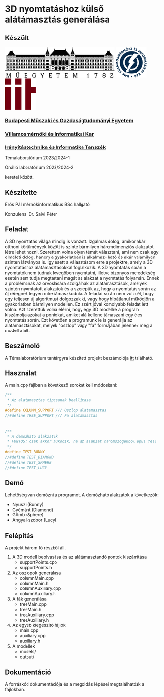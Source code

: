 # 3D nyomtatáshoz külső alátámasztás generálása

## Készült

<img src="BMElogo.png" alt="BME" width="357" height="100">
<img src="VIKlogo.jpg" alt="VIK" width="100" height="100">
<img src="IITlogo.png" alt="IIT" width="100" height="100">

### [Budapesti Műszaki és Gazdaságtudományi Egyetem](https://www.bme.hu)
### [Villamosmérnöki és Informatikai Kar](https://www.vik.bme.hu)
### [Irányítástechnika és Informatika Tanszék](https://www.iit.bme.hu)
Témalaboratórium 2023/2024-1

Önálló laboratórium 2023/2024-2

keretei között.

## Készítette
Erős Pál mérnökinformatikus BSc hallgató

Konzulens: Dr. Salvi Péter

## Feladat

A 3D nyomtatás világa mindig is vonzott. Izgalmas dolog, amikor akár otthoni körülmények
között is szinte bármilyen háromdimenziós alakzatot létre lehet hozni. Szerettem volna
olyan témát választani, ami nem csak egy elméleti dolog, hanem a gyakorlatban is alkalmaz-
ható és akár valamilyen szinten látványos is. Így esett a választásom erre a projektre, amely
a 3D nyomtatáshoz alátámasztásokkal foglalkozik. A 3D nyomtatás során a nyomtatók nem
tudnak levegőben nyomtatni, illetve bizonyos meredekség esetén sem tudja megtartani
magát az alakzat a nyomtatás folyamán. Ennek a problémának az orvoslására szolgálnak
az alátámasztások, amelyek szintén nyomtatott alakzatok és a szerepük az,
hogy a nyomtatás során az új rétegnek legyen mire támaszkodnia. A feladat során nem
volt cél, hogy egy teljesen új algoritmust dolgozzak ki, vagy hogy hibátlanul működjön
a gyakorlatban bármilyen modellen. Ez azért jóval komolyabb feladat lett volna. Azt
szerettük volna elérni, hogy egy 3D modellre a program kiszámolja azokat a pontokat,
amiket alá kellene támaszani egy éles nyomtatás során. Ezt követően a programunk le is generálja 
az alátámasztásokat, melyek "oszlop" vagy "fa" formájában jelennek meg a modell alatt.

## Beszámoló
A Témalaboratórium tantárgyra készített projekt beszámolója [itt](ErosPal_BTMLYV_TemalabBeszam.pdf) található.

## Használat
A main.cpp fájlban a következő sorokat kell módosítani:
```cpp
/**
 * Az alatamasztas tipusanak beallitasa
 */
#define COLUMN_SUPPORT /// Oszlop alatamasztas
//#define TREE_SUPPORT /// Fa alatamasztas


/**
 * A demozhato alakzatok
 * FONTOS: csak akkor mukodik, ha az alakzat haromszogekbol epul fel!
 */
#define TEST_BUNNY
//#define TEST_DIAMOND
//#define TEST_SPHERE
//#define TEST_LUCY
```
## Demó
Lehetőség van demózni a programot. A demózható alakzatok a következők:
* Nyuszi (Bunny)
* Gyémánt (Diamond)
* Gömb (Sphere)
* Angyal-szobor (Lucy)

## Felépítés
A projekt három fő részből áll.
1. A 3D modell beolvasása és az alátámasztandó pontok kiszámítása
   * supportPoints.cpp
   * supportPoints.h
2. Az oszlopok generálása
   * columnMain.cpp
   * columnMain.h
   * columnAuxiliary.cpp
   * columnAuxiliary.h
3. A fák generálása
   * treeMain.cpp
   * treeMain.h
   * treeAuxiliary.cpp
   * treeAuxiliary.h
4. Az egyéb kiegészítő fájlok
    * main.cpp
    * auxiliary.cpp
    * auxiliary.h
5. A modellek
    * models/
    * output/

## Dokumentáció
A forráskód dokumentációja és a megoldás lépései megtalálhatóak a fájlokban.